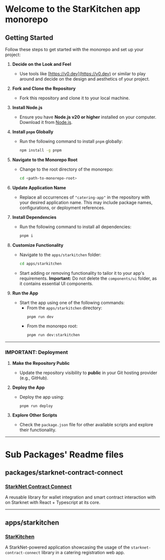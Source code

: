 # Welcome to the StarKitchen app monorepo

## Getting Started

Follow these steps to get started with the monorepo and set up your project:

1. **Decide on the Look and Feel**
   - Use tools like [https://v0.dev](https://v0.dev) or similar to play around and decide on the design and aesthetics of your project.

2. **Fork and Clone the Repository**
   - Fork this repository and clone it to your local machine.

3. **Install Node.js**
   - Ensure you have **Node.js v20 or higher** installed on your computer. Download it from [Node.js](https://nodejs.org).

4. **Install `pnpm` Globally**
   - Run the following command to install `pnpm` globally:
     ```bash
     npm install -g pnpm
     ```

5. **Navigate to the Monorepo Root**
   - Change to the root directory of the monorepo:
     ```bash
     cd <path-to-monorepo-root>
     ```

6. **Update Application Name**
   - Replace all occurrences of `"catering-app"` in the repository with your desired application name. This may include package names, configurations, or deployment references.

7. **Install Dependencies**
   - Run the following command to install all dependencies:
     ```bash
     pnpm i
     ```

8. **Customize Functionality**
   - Navigate to the `apps/starkitchen` folder:
     ```bash
     cd apps/starkitchen
     ```
   - Start adding or removing functionality to tailor it to your app's requirements. **Important:** Do not delete the `components/ui` folder, as it contains essential UI components.

9. **Run the App**
   - Start the app using one of the following commands:
     - From the `apps/starkitchen` directory:
       ```bash
       pnpm run dev
       ```
     - From the monorepo root:
       ```bash
       pnpm run dev:starkitchen
       ```

---

### IMPORTANT: Deployment

1. **Make the Repository Public**
   - Update the repository visibility to **public** in your Git hosting provider (e.g., GitHub).

2. **Deploy the App**
   - Deploy the app using:
     ```bash
     pnpm run deploy
     ```

3. **Explore Other Scripts**
   - Check the `package.json` file for other available scripts and explore their functionality.

---

# Sub Packages' Readme files

## packages/starknet-contract-connect

### [StarkNet Contract Connect](packages/starknet-contract-connect/README.md)
A reusable library for wallet integration and smart contract interaction with on Starknet with React + Typescript at its core.

---

## apps/starkitchen

### [StarKitchen](apps/starkitchen/README.md)
A StarkNet-powered application showcasing the usage of the `starknet-contract-connect` library in a catering registration web app.
